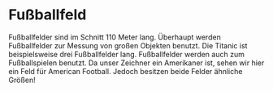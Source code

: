 # Fußballfeld

Fußballfelder sind im Schnitt 110 Meter lang. Überhaupt werden Fußballfelder zur
Messung von großen Objekten benutzt. Die Titanic ist beispielsweise drei
Fußballfelder lang. Fußballfelder werden auch zum Fußballspielen benutzt. Da
unser Zeichner ein Amerikaner ist, sehen wir hier ein Feld für American
Football. Jedoch besitzen beide Felder ähnliche Größen!

